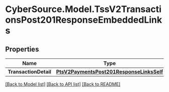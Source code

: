 # CyberSource.Model.TssV2TransactionsPost201ResponseEmbeddedLinks
## Properties

Name | Type | Description | Notes
------------ | ------------- | ------------- | -------------
**TransactionDetail** | [**PtsV2PaymentsPost201ResponseLinksSelf**](PtsV2PaymentsPost201ResponseLinksSelf.md) |  | [optional] 

[[Back to Model list]](../README.md#documentation-for-models) [[Back to API list]](../README.md#documentation-for-api-endpoints) [[Back to README]](../README.md)

